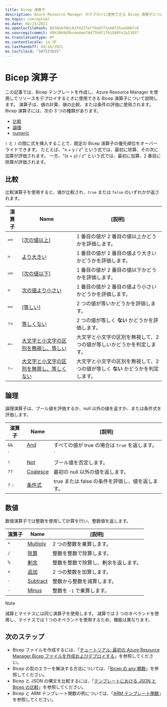 ```yaml
---
title: Bicep 演算子
description: Azure Resource Manager のデプロイに使用できる Bicep 演算子について説明します。
ms.topic: conceptual
ms.date: 04/15/2021
ms.openlocfilehash: 0838ebf6bc03f4237ef76e07f1eb6f25aa996fc0
ms.sourcegitcommit: 49b2069d9bcee4ee7dd77b9f1791588fe2a23937
ms.translationtype: HT
ms.contentlocale: ja-JP
ms.lasthandoff: 04/16/2021
ms.locfileid: "107537835"
---
```

# <a name="bicep-operators"></a>Bicep 演算子

この記事では、Bicep テンプレートを作成し、Azure Resource Manager を使用してリソースをデプロイするときに使用できる Bicep 演算子について説明します。 演算子は、値の計算、値の比較、または条件の評価に使用されます。 Bicep 演算子には、次の 3 つの種類があります。

- [比較](#comparison)
- [論理](#logical)
- [numeric](#numeric)

`(` と `)` の間に式を挿入することで、既定の Bicep 演算子の優先順位をオーバーライドできます。 たとえば、"x + y / z" という式では、最初に除算、その次に加算が評価されます。 一方、“(x + y) / z” という式では、最初に加算、2 番目に除算が評価されます。

## <a name="comparison"></a>比較

比較演算子を使用すると、値が比較され、`true` または `false` のいずれかが返されます。

| 演算子 | Name | [説明] |
| ---- | ---- | ---- |
| `>=` | [[次の値以上]](bicep-operators-comparison.md#greater-than-or-equal-) | 1 番目の値が 2 番目の値以上かどうかを評価します。 |
| `>`  | [より大きい](bicep-operators-comparison.md#greater-than-) | 1 番目の値が 2 番目の値より大きいかどうかを評価します。 |
| `<=` | [[次の値以下]](bicep-operators-comparison.md#less-than-or-equal-) | 1 番目の値が 2 番目の値以下かどうかを評価します。 |
| `<`  | [次の値より小さい](bicep-operators-comparison.md#less-than-) | 1 番目の値が 2 番目の値より小さいかどうかを評価します。 |
| `==` | [[等しい]](bicep-operators-comparison.md#equals-) | 2 つの値が等いかどうかを評価します。 |
| `!=` | [等しくない](bicep-operators-comparison.md#not-equal-) | 2 つの値が等しく **ない** かどうかを評価します。 |
| `=~` | [大文字と小文字の区別を無視し、等しい](bicep-operators-comparison.md#equal-case-insensitive-) | 大文字と小文字の区別を無視して、2 つの値が等しいかどうかを判定します。 |
| `!~` | [大文字と小文字の区別を無視し、等しくない](bicep-operators-comparison.md#not-equal-case-insensitive-) | 大文字と小文字の区別を無視して、2 つの値が等しく **ない** かどうかを判定します。 |

## <a name="logical"></a>論理

論理演算子は、ブール値を評価するか、null 以外の値を返すか、または条件式を評価します。

| 演算子 | Name | [説明] |
| ---- | ---- | ---- |
| `&&` | [And](bicep-operators-logical.md#and-) | すべての値が true の場合は `true` を返します。 |
| `||`| [Or](bicep-operators-logical.md#or-) | どちらかの値が true の場合は `true` を返します。 |
| `!` | [Not](bicep-operators-logical.md#not-) | ブール値を否定します。 |
| `??` | [Coalesce](bicep-operators-logical.md#coalesce-) | 最初の null 以外の値を返します。 |
| `?` `:` | [条件式](bicep-operators-logical.md#conditional-expression--) | true または false の条件を評価し、値を返します。 |

## <a name="numeric"></a>数値

数値演算子では整数を使用して計算を行い、整数値を返します。

| 演算子 | Name | [説明] |
| ---- | ---- | ---- |
| `*` | [Multiply](bicep-operators-numeric.md#multiply-) | 2 つの整数を乗算します。 |
| `/` | [除算](bicep-operators-numeric.md#divide-) | 整数を整数で除算します。 |
| `%` | [剰余](bicep-operators-numeric.md#modulo-) | 整数を整数で除算し、剰余を返します。 |
| `+` | [追加](bicep-operators-numeric.md#add-) | 2 つの整数を加算します。 |
| `-` | [Subtract](bicep-operators-numeric.md#subtract--) | 整数から整数を減算します。 |
| `-` | [Minus](bicep-operators-numeric.md#minus--) | 整数を `-1` で乗算します。 |

> [!NOTE]
> 減算とマイナスには同じ演算子を使用します。 減算では 2 つのオペランドを使用し、マイナスでは 1 つのオペランドを使用するため、機能は異なります。

## <a name="next-steps"></a>次のステップ

- Bicep ファイルを作成するには、「[チュートリアル: 最初の Azure Resource Manager Bicep ファイルを作成およびデプロイする](bicep-tutorial-create-first-bicep.md)」を参照してください。
- Bicep の型のエラーを解決する方法については、「[Bicep の any 関数](template-functions-any.md)」を参照してください。
- Bicep と JSON の構文を比較するには、「[テンプレートにおける JSON と Bicep の比較](compare-template-syntax.md)」を参照してください。
- Bicep と ARM テンプレート関数の例については、「[ARM テンプレート関数](template-functions.md)」を参照してください。
